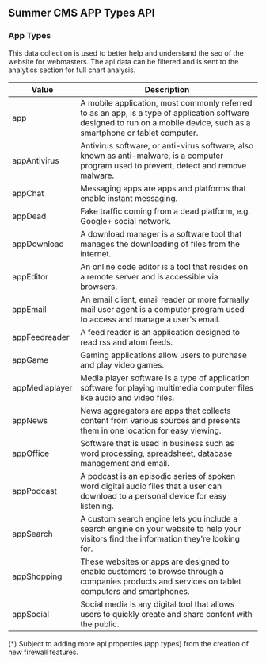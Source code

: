 ## Summer CMS APP Types API

### App Types

This data collection is used to better help and understand the seo of the website for webmasters. The api data can be filtered and is sent to the analytics section for full chart analysis.

Value | Description
---|---
app | A mobile application, most commonly referred to as an app, is a type of application software designed to run on a mobile device, such as a smartphone or tablet computer.
appAntivirus | Antivirus software, or anti-virus software, also known as anti-malware, is a computer program used to prevent, detect and remove malware.
appChat | Messaging apps are apps and platforms that enable instant messaging.
appDead | Fake traffic coming from a dead platform, e.g. Google+ social network.
appDownload | A download manager is a software tool that manages the downloading of files from the internet.
appEditor | An online code editor is a tool that resides on a remote server and is accessible via browsers.
appEmail | An email client, email reader or more formally mail user agent is a computer program used to access and manage a user's email.
appFeedreader | A feed reader is an application designed to read rss and atom feeds.
appGame | Gaming applications allow users to purchase and play video games.
appMediaplayer | Media player software is a type of application software for playing multimedia computer files like audio and video files.
appNews | News aggregators are apps that collects content from various sources and presents them in one location for easy viewing.
appOffice | Software that is used in business such as word processing, spreadsheet, database management and email.
appPodcast | A podcast is an episodic series of spoken word digital audio files that a user can download to a personal device for easy listening.
appSearch | A custom search engine lets you include a search engine on your website to help your visitors find the information they're looking for.
appShopping | These websites or apps are designed to enable customers to browse through a companies products and services on tablet computers and smartphones.
appSocial | Social media is any digital tool that allows users to quickly create and share content with the public.

(*) Subject to adding more api properties (app types) from the creation of new firewall features.
